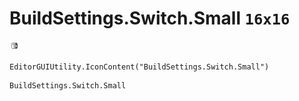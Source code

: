 # BuildSettings.Switch.Small `16x16`
<img src="/img/BuildSettings.Switch.Small.png" width=16 height=16>

``` CSharp
EditorGUIUtility.IconContent("BuildSettings.Switch.Small")
```
```
BuildSettings.Switch.Small
```
